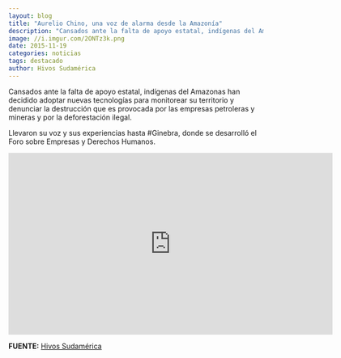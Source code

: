```yaml
---
layout: blog
title: "Aurelio Chino, una voz de alarma desde la Amazonía"
description: "Cansados ante la falta de apoyo estatal, indígenas del Amazonas han decidido adoptar nuevas tecnologías para monitorear su territorio y denunciar la destrucción que es provocada por las empresas petroleras y mineras y por la deforestación ilegal. Llevaron su voz y sus experiencias hasta #Ginebra, donde se desarrolló el Foro sobre Empresas y Derechos Humanos."
image: //i.imgur.com/2ONTz3k.png
date: 2015-11-19
categories: noticias
tags: destacado
author: Hivos Sudamérica
---
```


Cansados ante la falta de apoyo estatal, indígenas del Amazonas han decidido adoptar nuevas tecnologías para monitorear su territorio y denunciar la destrucción que es provocada por las empresas petroleras y mineras y por la deforestación ilegal.

Llevaron su voz y sus experiencias hasta #Ginebra, donde se desarrolló el Foro sobre Empresas y Derechos Humanos.

<div class="text-center">
	<iframe width="640" height="360" src="https://www.youtube.com/embed/s59pAkn6lxw" frameborder="0" allowfullscreen></iframe>
</div>


<b>FUENTE:</b> [Hivos Sudamérica](https://www.youtube.com/watch?v=s59pAkn6lxw&feature=youtu.be)


